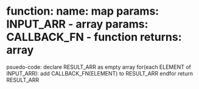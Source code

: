 function:
    name: map
        params: INPUT_ARR -     array
        params: CALLBACK_FN - function
        returns: array
==========================================
psuedo-code:
    declare RESULT_ARR as empty array
    for(each ELEMENT of INPUT_ARR):
        add CALLBACK_FN(ELEMENT) to RESULT_ARR
    endfor
    return RESULT_ARR